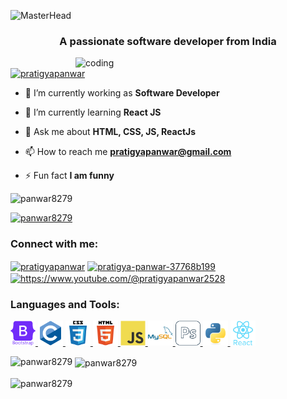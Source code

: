 ![MasterHead](https://img.freepik.com/premium-photo/computer-surrounding-by-app-social-icon-3d-render_110893-605.jpg?w=1060)
<h3 align="center">A passionate software developer from India</h3>
<img align="right" alt="coding" width="400" src="https://media2.giphy.com/media/eP4nyBmGZLHQ1p1JXY/giphy.gif">
<p align="left"> <a href="https://twitter.com/pratigyapanwar" target="blank"><img src="https://img.shields.io/twitter/follow/pratigyapanwar?logo=twitter&style=for-the-badge" alt="pratigyapanwar" /></a> </p>

- 🔭 I’m currently working as **Software Developer**

- 🌱 I’m currently learning **React JS**

- 💬 Ask me about **HTML, CSS, JS, ReactJs**

- 📫 How to reach me **pratigyapanwar@gmail.com**

- ⚡ Fun fact **I am funny**

<p align="left"> <img src="https://komarev.com/ghpvc/?username=panwar8279&label=Profile%20views&color=0e75b6&style=flat" alt="panwar8279" /> </p>

<p align="left"> <a href="https://github.com/ryo-ma/github-profile-trophy"><img src="https://github-profile-trophy.vercel.app/?username=panwar8279" alt="panwar8279" /></a> </p>


<h3 align="left">Connect with me:</h3>
<p align="left">
<a href="https://twitter.com/pratigyapanwar" target="blank"><img align="center" src="https://raw.githubusercontent.com/rahuldkjain/github-profile-readme-generator/master/src/images/icons/Social/twitter.svg" alt="pratigyapanwar" height="30" width="40" /></a>
<a href="https://linkedin.com/in/pratigya-panwar-37768b199" target="blank"><img align="center" src="https://raw.githubusercontent.com/rahuldkjain/github-profile-readme-generator/master/src/images/icons/Social/linked-in-alt.svg" alt="pratigya-panwar-37768b199" height="30" width="40" /></a>
<a href="https://www.youtube.com/c/https://www.youtube.com/@pratigyapanwar2528" target="blank"><img align="center" src="https://raw.githubusercontent.com/rahuldkjain/github-profile-readme-generator/master/src/images/icons/Social/youtube.svg" alt="https://www.youtube.com/@pratigyapanwar2528" height="30" width="40" /></a>
</p>

<h3 align="left">Languages and Tools:</h3>
<p align="left"> <a href="https://getbootstrap.com" target="_blank" rel="noreferrer"> <img src="https://raw.githubusercontent.com/devicons/devicon/master/icons/bootstrap/bootstrap-plain-wordmark.svg" alt="bootstrap" width="40" height="40"/> </a> <a href="https://www.cprogramming.com/" target="_blank" rel="noreferrer"> <img src="https://raw.githubusercontent.com/devicons/devicon/master/icons/c/c-original.svg" alt="c" width="40" height="40"/> </a> <a href="https://www.w3schools.com/css/" target="_blank" rel="noreferrer"> <img src="https://raw.githubusercontent.com/devicons/devicon/master/icons/css3/css3-original-wordmark.svg" alt="css3" width="40" height="40"/> </a> <a href="https://www.w3.org/html/" target="_blank" rel="noreferrer"> <img src="https://raw.githubusercontent.com/devicons/devicon/master/icons/html5/html5-original-wordmark.svg" alt="html5" width="40" height="40"/> </a> <a href="https://developer.mozilla.org/en-US/docs/Web/JavaScript" target="_blank" rel="noreferrer"> <img src="https://raw.githubusercontent.com/devicons/devicon/master/icons/javascript/javascript-original.svg" alt="javascript" width="40" height="40"/> </a> <a href="https://www.mysql.com/" target="_blank" rel="noreferrer"> <img src="https://raw.githubusercontent.com/devicons/devicon/master/icons/mysql/mysql-original-wordmark.svg" alt="mysql" width="40" height="40"/> </a> <a href="https://www.photoshop.com/en" target="_blank" rel="noreferrer"> <img src="https://raw.githubusercontent.com/devicons/devicon/master/icons/photoshop/photoshop-line.svg" alt="photoshop" width="40" height="40"/> </a> <a href="https://www.python.org" target="_blank" rel="noreferrer"> <img src="https://raw.githubusercontent.com/devicons/devicon/master/icons/python/python-original.svg" alt="python" width="40" height="40"/> </a> <a href="https://reactjs.org/" target="_blank" rel="noreferrer"> <img src="https://raw.githubusercontent.com/devicons/devicon/master/icons/react/react-original-wordmark.svg" alt="react" width="40" height="40"/> </a> </p>

<p><img align="left" src="https://github-readme-stats.vercel.app/api/top-langs?username=panwar8279&show_icons=true&locale=en&layout=compact" alt="panwar8279" /></p>

<p>&nbsp;<img align="center" src="https://github-readme-stats.vercel.app/api?username=panwar8279&show_icons=true&locale=en" alt="panwar8279" /></p>

<p><img align="center" src="https://github-readme-streak-stats.herokuapp.com/?user=panwar8279&" alt="panwar8279" /></p>

